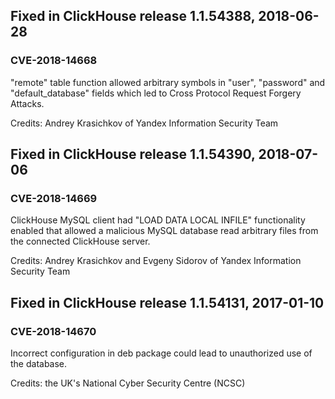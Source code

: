 ## Fixed in ClickHouse release 1.1.54388, 2018-06-28

### CVE-2018-14668
"remote" table function allowed arbitrary symbols in "user", "password" and "default_database" fields which led to Cross Protocol Request Forgery Attacks.

Credits: Andrey Krasichkov of Yandex Information Security Team

## Fixed in ClickHouse release 1.1.54390, 2018-07-06

### CVE-2018-14669
ClickHouse MySQL client had "LOAD DATA LOCAL INFILE" functionality enabled that allowed a malicious MySQL database read arbitrary files from the connected ClickHouse server.

Credits: Andrey Krasichkov and Evgeny Sidorov of Yandex Information Security Team

## Fixed in ClickHouse release 1.1.54131, 2017-01-10

### CVE-2018-14670

Incorrect configuration in deb package could lead to unauthorized use of the database.

Credits: the UK's National Cyber Security Centre (NCSC)